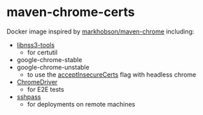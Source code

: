# maven-chrome-certs

Docker image inspired by [markhobson/maven-chrome](https://github.com/markhobson/docker-maven-chrome) including:

* [libnss3-tools](https://packages.debian.org/de/wheezy/libnss3-tools)
  * for certutil
* google-chrome-stable
* google-chrome-unstable
  * to use the [acceptInsecureCerts](https://bugs.chromium.org/p/chromium/issues/detail?id=721739) flag with headless chrome
* [ChromeDriver](https://sites.google.com/a/chromium.org/chromedriver/)
  * for E2E tests
* [sshpass](https://linux.die.net/man/1/sshpass)
  * for deployments on remote machines

